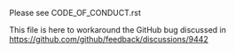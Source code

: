 Please see CODE_OF_CONDUCT.rst

This file is here to workaround the GitHub bug discussed in
https://github.com/github/feedback/discussions/9442
